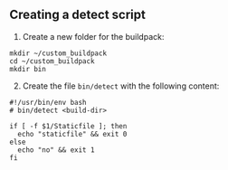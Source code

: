 ## Creating a detect script

1. Create a new folder for the buildpack:
  ```exec
  mkdir ~/custom_buildpack
  cd ~/custom_buildpack
  mkdir bin
  ```

2. Create the file `bin/detect` with the following content:
  ```file=~/custom_buildpack/bin/detect
  #!/usr/bin/env bash
  # bin/detect <build-dir>

  if [ -f $1/Staticfile ]; then
    echo "staticfile" && exit 0
  else
    echo "no" && exit 1
  fi
  ``` 
